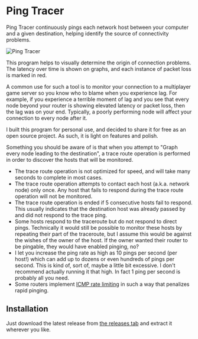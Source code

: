 # Ping Tracer

Ping Tracer continuously pings each network host between your computer and a given destination, helping identify the source of connectivity problems.

![Ping Tracer](http://i.imgur.com/g5jmH0W.png)

This program helps to visually determine the origin of connection problems.  The latency over time is shown on graphs, and each instance of packet loss is marked in red.

A common use for such a tool is to monitor your connection to a multiplayer game server so you know who to blame when you experience lag.  For example, if you experience a terrible moment of lag and you see that every node beyond your router is showing elevated latency or packet loss, then the lag was on your end.  Typically, a poorly performing node will affect your connection to every node after it.

I built this program for personal use, and decided to share it for free as an open source project.  As such, it is light on features and polish.

Something you should be aware of is that when you attempt to "Graph every node leading to the destination", a trace route operation is performed in order to discover the hosts that will be monitored.

* The trace route operation is not optimized for speed, and will take many seconds to complete in most cases.
* The trace route operation attempts to contact each host (a.k.a. network node) only once.  Any host that fails to respond during the trace route operation will not be monitored.
* The trace route operation is ended if 5 consecutive hosts fail to respond.  This usually indicates that the destination host was already passed by and did not respond to the trace ping.
* Some hosts respond to the traceroute but do not respond to direct pings.  Technically it would still be possible to monitor these hosts by repeating their part of the traceroute, but I assume this would be against the wishes of the owner of the host.  If the owner wanted their router to be pingable, they would have enabled pinging, no?
* I let you increase the ping rate as high as 10 pings per second (per host!) which can add up to dozens or even hundreds of pings per second.  This is kind of, sort of, maybe a little bit excessive.  I don't recommend actually running it that high.  In fact 1 ping per second is probably all you need.
* Some routers implement [ICMP rate limiting](https://docs.paloaltonetworks.com/pan-os/10-0/pan-os-admin/networking/session-settings-and-timeouts/icmp/icmpv6-rate-limiting.html) in such a way that penalizes rapid pinging.

## Installation

Just download the latest release from [the releases tab](https://github.com/bp2008/pingtracer/releases) and extract it wherever you like.




